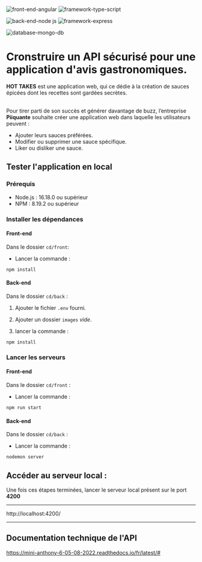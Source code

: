![front-end-angular](https://user-images.githubusercontent.com/82963356/199038661-fa902028-92e0-4fa1-911c-132b886af912.svg) ![framework-type-script](https://user-images.githubusercontent.com/82963356/199038930-c1f8efff-0c58-4060-8cba-44aba825d9a4.svg)

![back-end-node js](https://user-images.githubusercontent.com/82963356/199039301-d2ba4dc7-e4eb-4689-9a34-137ca374358b.svg) ![framework-express](https://user-images.githubusercontent.com/82963356/199039429-967aee15-0021-4881-b253-d454442a7162.svg)




![database-mongo-db](https://user-images.githubusercontent.com/82963356/199038178-8498b85e-23bd-47d4-b0b7-dd7294b7624d.svg)


# Cronstruire un API sécurisé pour une application d'avis gastronomiques.

<strong>HOT TAKES</strong> est une application web, qui ce dédie à la création de sauces épicées dont les recettes sont gardées secrètes.

<br> Pour tirer parti de son succès et générer davantage de buzz, l’entreprise <strong>Piiquante</strong> souhaite créer une application web dans laquelle les utilisateurs peuvent :
<ul>
    <li>Ajouter leurs sauces préférées.</li>
    <li>Modifier ou supprimer une sauce spécifique.</li>
    <li>Liker ou disliker une sauce.</li>
</ul>

## Tester l'application en local 

### Prérequis 

<ul>
    <li>Node.js : 16.18.0 ou supérieur</li>
    <li>NPM : 8.19.2 ou supérieur</li>
</ul>

### Installer les dépendances

#### Front-end

Dans le dossier `cd/front`:

- Lancer la commande :
```
npm install
```

#### Back-end

Dans le dossier `cd/back` :

1. Ajouter le fichier `.env` fourni.

2. Ajouter un dossier `images` *vide*.

3. lancer la commande :
```
npm install
```

### Lancer les serveurs 

#### Front-end 

Dans le dossier `cd/front` :

- Lancer la commande : 
```
npm run start
```

#### Back-end 

Dans le dossier `cd/back` :

- Lancer la commande : 
```
nodemon server
```

## Accéder au serveur local :

Une fois ces étapes terminées, lancer le serveur local présent sur le port **4200**
*****
http://localhost:4200/
*****

## Documentation technique de l'API

https://mini-anthony-6-05-08-2022.readthedocs.io/fr/latest/#
